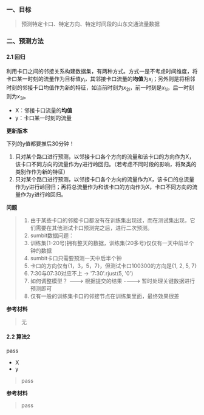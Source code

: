 [@__@]:pass代表自行填充

### 一、目标

>预测特定卡口、特定方向、特定时间段的山东交通流量数据





### 二、预测方法

#### 2.1 回归

​	利用卡口之间的邻接关系构建数据集，有两种方式。方式一是不考虑时间维度，将卡口某一时刻的流量作为目标值$y_i$，其邻接卡口流量的**均值**为$x_i$；另外则是将相邻时刻的邻接卡口均值作为新的特征，如当前时刻为$x_{2i}$，前一时刻是$x_{1i}$，后一时刻则为$x_{3i}$。

- X：邻接卡口流量的**均值**
- y：卡口某一时刻的流量

**更新版本**

下列的y值都要推后30分钟！
1. 只对某个路口进行预测，以邻接卡口各个方向的流量和该卡口的方向作为X，该卡口不同方向的流量作为y进行岭回归。（若考虑不同时段的影响，将聚类的类别作作为新的特征）
2. 只对某个路口进行预测，以邻接卡口各个方向的流量作为X，该卡口的总流量作为y进行岭回归；再将总流量作为和该卡口的方向作为X，卡口不同方向的流量作为y进行岭回归。

**问题**

> 1. 由于某些卡口的邻接卡口都没有在训练集出现过，而在测试集出现，它们需要在其他测试卡口预测完之后，进行二次预测。
> 2. sumbit数据问题：
>   1. 训练集(1-20号)拥有整天的数据，训练集(20多号)仅仅有一天中前半个钟的数据
>   2. sumbit卡口只需要预测一天中后半个钟
>   3. 卡口的方向仅有{1，3，5，7}，但测试卡口100300的方向是{1, 2, 5, 7}
>   4. 7:30与07:30对应不上 -> '7:30'.rjust(5, '0') 
> 3. 如何调整模型？ --->  根据提交的结果  ----> 暂时处理关键数据进行预测即可
> 8. 仅有一般的训练集卡口的邻接节点在训练集里面，最终效果很差

**参考材料**

>无





#### 2.2 算法2

pass

+ X
+ y

> pass

 **参考材料**

> pass


